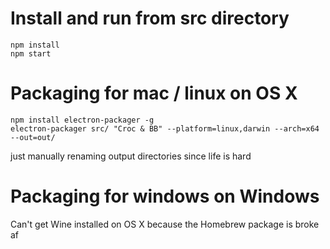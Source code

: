 # Install and run from src directory
```
npm install
npm start
```

# Packaging for mac / linux on OS X
```
npm install electron-packager -g
electron-packager src/ "Croc & BB" --platform=linux,darwin --arch=x64 --out=out/
```
just manually renaming output directories since life is hard

# Packaging for windows on Windows
Can't get Wine installed on OS X because the Homebrew package is broke af
